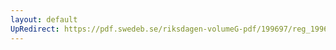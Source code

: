 ```yaml
---
layout: default
UpRedirect: https://pdf.swedeb.se/riksdagen-volumeG-pdf/199697/reg_199697/reg_199697_0247.pdf
---
```

